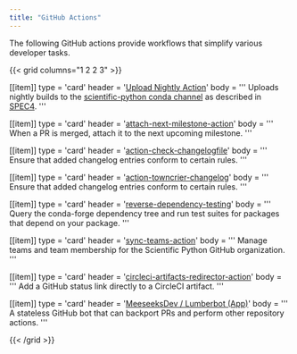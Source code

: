 ```yaml
---
title: "GitHub Actions"
---
```


The following GitHub actions provide workflows that simplify various developer tasks.

{{< grid columns="1 2 2 3" >}}

[[item]]
type = 'card'
header = '[Upload Nightly Action](https://github.com/scientific-python/upload-nightly-action)'
body = '''
Uploads nightly builds to the [scientific-python conda channel](https://anaconda.org/scientific-python-nightly-wheels) as described in [SPEC4](https://scientific-python.org/specs/spec-0004/).
'''

[[item]]
type = 'card'
header = '[attach-next-milestone-action](https://github.com/scientific-python/attach-next-milestone-action)'
body = '''
When a PR is merged, attach it to the next upcoming milestone.
'''

[[item]]
type = 'card'
header = '[action-check-changelogfile](https://github.com/scientific-python/action-check-changelogfile)'
body = '''
Ensure that added changelog entries conform to certain rules.
'''

[[item]]
type = 'card'
header = '[action-towncrier-changelog](https://github.com/scientific-python/action-towncrier-changelog)'
body = '''
Ensure that added changelog entries conform to certain rules.
'''

[[item]]
type = 'card'
header = '[reverse-dependency-testing](https://github.com/scientific-python/reverse-dependency-testing)'
body = '''
Query the conda-forge dependency tree and run test suites for packages that depend on your package.
'''

[[item]]
type = 'card'
header = '[sync-teams-action](https://github.com/scientific-python/sync-teams-action)'
body = '''
Manage teams and team membership for the Scientific Python GitHub organization.
'''

[[item]]
type = 'card'
header = '[circleci-artifacts-redirector-action](https://github.com/scientific-python/circleci-artifacts-redirector-action)'
body = '''
Add a GitHub status link directly to a CircleCI artifact.
'''

[[item]]
type = 'card'
header = '[MeeseeksDev / Lumberbot (App)](https://github.com/scientific-python/MeeseeksDev)'
body = '''
A stateless GitHub bot that can backport PRs and perform other repository actions.
'''

{{< /grid >}}
